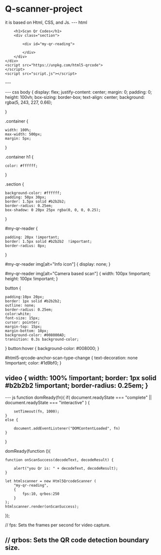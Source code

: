 # Q-scanner-project
it is based on Html, CSS, and Js.
--- html 
<!DOCTYPE html>
<html lang="en">

<head>
    <meta charset="UTF-8">
    <meta name="viewport" content="width=device-width, initial-scale=1.0">
    <title>Q-Scaneer</title>
    <link rel="stylesheet" href="style.css">
</head>

<body>
    <div class="conatiner">

        <h1>Scan Qr Codes</h1>
        <div class="section">

            <div id="my-qr-reading">

            </div>
        </div>
    </div>
    <script src="https://unpkg.com/html5-qrcode">
    </script>
    <script src="script.js"></script>
</body>

</html>
---

--- css 
body {
    display: flex;
    justify-content: center;
    margin: 0;
    padding: 0;
    height: 100vh;
    box-sizing: border-box;
    text-align: center;
    background: rgba(5, 243, 227, 0.66);
   
   
}

.container {

    width: 100%;
    max-width: 500px;
    margin: 5px;
}

.container h1 {

    color: #ffffff;

}

.section {

    background-color: #ffffff;
    padding: 50px 30px;
    border: 1.5px solid #b2b2b2;
    border-radius: 0.25em;
    box-shadow: 0 20px 25px rgba(0, 0, 0, 0.25);
}

#my-qr-reader {

    padding: 20px !important;
    border: 1.5px solid #b2b2b2  !important;
    border-radius: 8px;

}

 
#my-qr-reader img[alt="Info icon"] {
    display: none;
}
 
 
#my-qr-reader img[alt="Camera based scan"] {
    width: 100px !important;
    height: 100px !important;
}

button {

    padding:10px 20px;
    border: 1px solid #b2b2b2;
    outline: none;
    border-radius: 0.25em;
    color:white;
    font-size: 15px;
    cursor: pointer;
    margin-top: 15px;
    margin-bottom: 10px;
    background-color: #008000AD;
    transition: 0.3s background-color;
}
button:hover {
    background-color: #008000;
}
 
#html5-qrcode-anchor-scan-type-change {
    text-decoration: none !important;
    color: #1d9bf0;
}
 
video {
    width: 100% !important;
    border: 1px solid #b2b2b2 !important;
    border-radius: 0.25em;
}
---

--- js 
function domReady(fn){
    if(
        document.readyState === "complete" || 
        document.readyState === "interactive"
    )
    {

        setTimeout(fn, 1000);
    }
    else {

        document.addEventListener("DOMContentLoaded", fn)
    }
} 

domReady(function (){
    
    function onScanSuccess(decodeText, decodeResult) {
        
        alert("you Qr is: " + decodeText, decodeResult);
    }

    let htmlscanner = new Html5QrcodeScanner (
        "my-qr-reading",
        {
            fps:10, qrbos:250 
        }
    );
    htmlscanner.render(onScanSuccess);
});

// fps: Sets the frames per second for video capture.

// qrbos: Sets the QR code detection boundary size.
---

